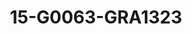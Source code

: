 ---
title: 15-G0063-GRA1323
image: /v1543919832/viterbo/15-G0063-GRA1323.jpg
brand: graziana-valentini
layout: vestito
---
